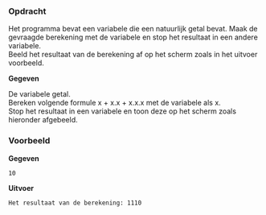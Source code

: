 ### Opdracht

Het programma bevat een variabele die een natuurlijk getal bevat.
Maak de gevraagde berekening met de variabele en stop het resultaat in een andere variabele.  
Beeld het resultaat van de berekening af op het scherm zoals in het uitvoer voorbeeld.

**Gegeven**

De variabele getal.  
Bereken volgende formule x + x.x + x.x.x met de variabele als x.  
Stop het resultaat in een variabele en toon deze op het scherm zoals hieronder afgebeeld.

### Voorbeeld

**Gegeven**

    10

**Uitvoer**

    Het resultaat van de berekening: 1110
